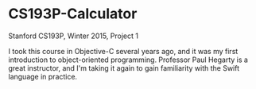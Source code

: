 # CS193P-Calculator
Stanford CS193P, Winter 2015, Project 1

I took this course in Objective-C several years ago, and it was my first introduction to object-oriented programming. Professor Paul Hegarty is a great instructor, and I'm taking it again to gain familiarity with the Swift language in practice.
